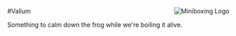<img src="http://scala-miniboxing.org/mbox2-thumbnail.png" alt="Miniboxing Logo" align="right">
#Valium

Something to calm down the frog while we're boiling it alive.
